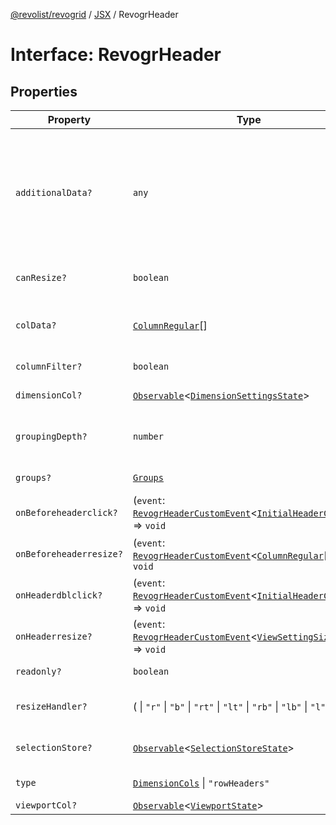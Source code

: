 [@revolist/revogrid](README.md) / [JSX](Namespace.JSX.md) / RevogrHeader

# Interface: RevogrHeader

## Properties

| Property | Type | Description | Defined in |
| ------ | ------ | ------ | ------ |
| `additionalData?` | `any` | Extra properties to pass into header renderer, such as vue or react components to handle parent | [src/components.d.ts:1739](https://github.com/revolist/revogrid/blob/74012ec30398bf39d0acc929bd7f7963856aba4e/src/components.d.ts#L1739) |
| `canResize?` | `boolean` | If columns can be resized | [src/components.d.ts:1743](https://github.com/revolist/revogrid/blob/74012ec30398bf39d0acc929bd7f7963856aba4e/src/components.d.ts#L1743) |
| `colData?` | [`ColumnRegular`](Interface.ColumnRegular.md)[] | Columns - defines an array of grid columns. | [src/components.d.ts:1747](https://github.com/revolist/revogrid/blob/74012ec30398bf39d0acc929bd7f7963856aba4e/src/components.d.ts#L1747) |
| `columnFilter?` | `boolean` | Column filter | [src/components.d.ts:1751](https://github.com/revolist/revogrid/blob/74012ec30398bf39d0acc929bd7f7963856aba4e/src/components.d.ts#L1751) |
| `dimensionCol?` | [`Observable`](TypeAlias.Observable.md)\<[`DimensionSettingsState`](Interface.DimensionSettingsState.md)\> | Dimension settings X | [src/components.d.ts:1755](https://github.com/revolist/revogrid/blob/74012ec30398bf39d0acc929bd7f7963856aba4e/src/components.d.ts#L1755) |
| `groupingDepth?` | `number` | Grouping depth, how many levels of grouping | [src/components.d.ts:1759](https://github.com/revolist/revogrid/blob/74012ec30398bf39d0acc929bd7f7963856aba4e/src/components.d.ts#L1759) |
| `groups?` | [`Groups`](TypeAlias.Groups.md) | Column groups | [src/components.d.ts:1763](https://github.com/revolist/revogrid/blob/74012ec30398bf39d0acc929bd7f7963856aba4e/src/components.d.ts#L1763) |
| `onBeforeheaderclick?` | (`event`: [`RevogrHeaderCustomEvent`](Interface.RevogrHeaderCustomEvent.md)\<[`InitialHeaderClick`](TypeAlias.InitialHeaderClick.md)\>) => `void` | On initial header click | [src/components.d.ts:1767](https://github.com/revolist/revogrid/blob/74012ec30398bf39d0acc929bd7f7963856aba4e/src/components.d.ts#L1767) |
| `onBeforeheaderresize?` | (`event`: [`RevogrHeaderCustomEvent`](Interface.RevogrHeaderCustomEvent.md)\<[`ColumnRegular`](Interface.ColumnRegular.md)[]\>) => `void` | On before header resize | [src/components.d.ts:1771](https://github.com/revolist/revogrid/blob/74012ec30398bf39d0acc929bd7f7963856aba4e/src/components.d.ts#L1771) |
| `onHeaderdblclick?` | (`event`: [`RevogrHeaderCustomEvent`](Interface.RevogrHeaderCustomEvent.md)\<[`InitialHeaderClick`](TypeAlias.InitialHeaderClick.md)\>) => `void` | On header double click | [src/components.d.ts:1775](https://github.com/revolist/revogrid/blob/74012ec30398bf39d0acc929bd7f7963856aba4e/src/components.d.ts#L1775) |
| `onHeaderresize?` | (`event`: [`RevogrHeaderCustomEvent`](Interface.RevogrHeaderCustomEvent.md)\<[`ViewSettingSizeProp`](TypeAlias.ViewSettingSizeProp.md)\>) => `void` | On header resize | [src/components.d.ts:1779](https://github.com/revolist/revogrid/blob/74012ec30398bf39d0acc929bd7f7963856aba4e/src/components.d.ts#L1779) |
| `readonly?` | `boolean` | Readonly mode | [src/components.d.ts:1783](https://github.com/revolist/revogrid/blob/74012ec30398bf39d0acc929bd7f7963856aba4e/src/components.d.ts#L1783) |
| `resizeHandler?` | ( \| `"r"` \| `"b"` \| `"rt"` \| `"lt"` \| `"rb"` \| `"lb"` \| `"l"` \| `"t"`)[] | Defines resize position | [src/components.d.ts:1787](https://github.com/revolist/revogrid/blob/74012ec30398bf39d0acc929bd7f7963856aba4e/src/components.d.ts#L1787) |
| `selectionStore?` | [`Observable`](TypeAlias.Observable.md)\<[`SelectionStoreState`](TypeAlias.SelectionStoreState.md)\> | Selection, range, focus | [src/components.d.ts:1791](https://github.com/revolist/revogrid/blob/74012ec30398bf39d0acc929bd7f7963856aba4e/src/components.d.ts#L1791) |
| `type` | [`DimensionCols`](TypeAlias.DimensionCols.md) \| `"rowHeaders"` | Column type | [src/components.d.ts:1795](https://github.com/revolist/revogrid/blob/74012ec30398bf39d0acc929bd7f7963856aba4e/src/components.d.ts#L1795) |
| `viewportCol?` | [`Observable`](TypeAlias.Observable.md)\<[`ViewportState`](Interface.ViewportState.md)\> | Viewport X | [src/components.d.ts:1799](https://github.com/revolist/revogrid/blob/74012ec30398bf39d0acc929bd7f7963856aba4e/src/components.d.ts#L1799) |
